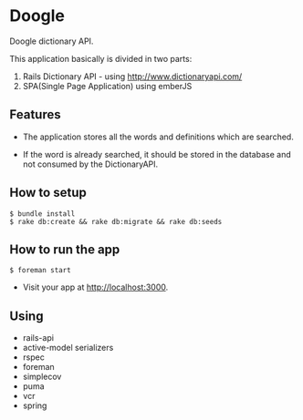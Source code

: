 # Doogle

Doogle dictionary API.


This application basically is divided in two parts:

1. Rails Dictionary API - using http://www.dictionaryapi.com/
2. SPA(Single Page Application) using emberJS

## Features

- The application stores all the words and definitions which are searched.

- If the word is already searched, it should be stored in the database and not consumed by the DictionaryAPI.


## How to setup

```
$ bundle install
$ rake db:create && rake db:migrate && rake db:seeds
```

## How to run the app

```
$ foreman start
```
* Visit your app at [http://localhost:3000](http://localhost:3000).

## Using 

- rails-api
- active-model serializers
- rspec
- foreman
- simplecov
- puma
- vcr
- spring